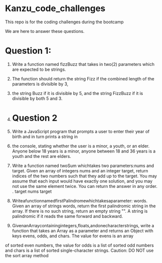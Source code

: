 # Kanzu_code_challenges
This repo is for the coding challenges during the bootcamp

We are here to answer these questions.
# Question 1:
1. Write a function named fizzBuzz that takes in two(2)  parameters which are expected to be strings.
2. The function should return the string Fizz if the combined length of the parameters is divisible by 3,
3. the string Buzz if it is divisible by 5, and the string FizzBuzz if it is divisible by both 5 and 3.

4. # Question 2
5. Write a JavaScript program that prompts a user to enter their year of birth and in turn prints a string in
6. the console, stating whether the user is a minor, a youth, or an elder. Anyone below 18 years is a minor,
 anyone between 18 and 36 years is a youth and the rest are elders.

8. Write a function named twoSum whichtakes two parameters:nums and target. Given an array of integers nums and an integer target,
return indices of the two numbers such that they add up to the target.
You may assume that each input would have exactly one solution, and you may not use the same element twice.
You can return the answer in any order.
.
 target
nums
   target
  9. WriteafunctionnamedfirstPalindromewhichtakesaparameter: words. Given an array of strings words, return the first palindromic string in the array. If there is no such string, return an empty string "".
A string is palindromic if it reads the same forward and backward.
   10. GivenanArraycontainingintegers,floats,andonecharacterstrings, write a function that takes an Array as a parameter and returns an Object with keys evens, odds, and chars. The value for evens is an array

of sorted even numbers, the value for odds is a list of sorted odd numbers and chars is a list of sorted single-character strings.
Caution: DO NOT use the sort array method
